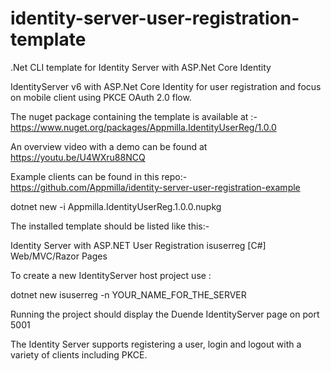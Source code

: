 # identity-server-user-registration-template
.Net CLI template for Identity Server with ASP.Net Core Identity

IdentityServer v6 with ASP.Net Core Identity for user registration and focus on mobile client using PKCE OAuth 2.0 flow.

The nuget package containing the template is available at :- https://www.nuget.org/packages/Appmilla.IdentityUserReg/1.0.0

An overview video with a demo can be found at https://youtu.be/U4WXru88NCQ

Example clients can be found in this repo:- https://github.com/Appmilla/identity-server-user-registration-example

dotnet new -i Appmilla.IdentityUserReg.1.0.0.nupkg

The installed template should be listed like this:-

Identity Server with ASP.NET User Registration isuserreg [C#] Web/MVC/Razor Pages

To create a new IdentityServer host project use :

dotnet new isuserreg -n YOUR_NAME_FOR_THE_SERVER

Running the project should display the Duende IdentityServer page on port 5001

The Identity Server supports registering a user, login and logout with a variety of clients including PKCE.
